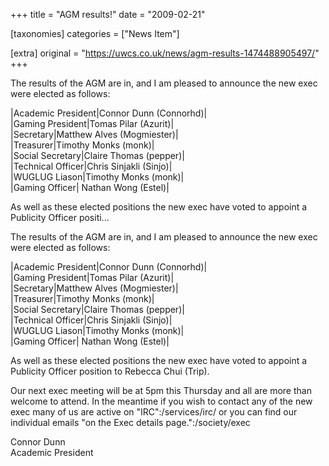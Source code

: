 +++
title = "AGM results!"
date = "2009-02-21"

[taxonomies]
categories = ["News Item"]

[extra]
original = "https://uwcs.co.uk/news/agm-results-1474488905497/"
+++

<p>The results of the AGM are in, and I am pleased to announce the new exec were elected as follows:</p>

<p>|Academic President|Connor Dunn (Connorhd)|<br />|Gaming President|Tomas Pilar (Azurit)|<br />|Secretary|Matthew Alves (Mogmiester)|<br />|Treasurer|Timothy Monks (monk)|<br />|Social Secretary|Claire Thomas (pepper)|<br />|Technical Officer|Chris Sinjakli (Sinjo)|<br />|WUGLUG Liason|Timothy Monks (monk)|<br />|Gaming Officer| Nathan Wong (Estel)|</p>

<p>As well as these elected positions the new exec have voted to appoint a Publicity Officer positi...</p>

<!-- more -->

The results of the AGM are in, and I am pleased to announce the new exec were elected as follows:

|Academic President|Connor Dunn (Connorhd)|  
|Gaming President|Tomas Pilar (Azurit)|  
|Secretary|Matthew Alves (Mogmiester)|  
|Treasurer|Timothy Monks (monk)|  
|Social Secretary|Claire Thomas (pepper)|  
|Technical Officer|Chris Sinjakli (Sinjo)|  
|WUGLUG Liason|Timothy Monks (monk)|  
|Gaming Officer| Nathan Wong (Estel)|

As well as these elected positions the new exec have voted to appoint a Publicity Officer position to Rebecca Chui (Trip).

Our next exec meeting will be at 5pm this Thursday and all are more than welcome to attend. In the meantime if you wish to contact any of the new exec many of us are active on "IRC":/services/irc/ or you can find our individual emails "on the Exec details page.":/society/exec

Connor Dunn  
Academic President

